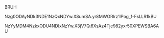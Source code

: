 BRUH 


Nzg0ODAyNDk3NDE1NzQxNDYw.X8umSA.yr8MWORlrz1lPog_f-FsLLR1kBU


NzYyMDM4NzkxODU4NDIxNzYw.X3jV7Q.6XsAz4Tje982yxr50XPEWSBA6AU
